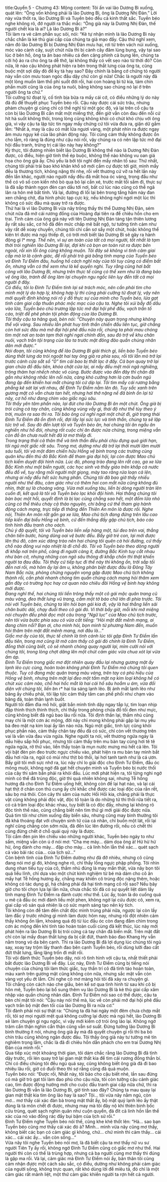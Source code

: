 title:Quyển 5 - Chương 43: Mộng
content:
Tôi ấn vai lão Dương Bì xuống, quát lên: “Ông vốn không phải là lão Dương Bì, ông là Dương Nhị Đản.” Lời này vừa thốt ra, lão Dương Bì và Tuyền béo đều cả kinh thất sắc. Tuyền béo nghe không rõ, đớ người ra thắc mắc: “Ông già này là Dương Nhị Đản, thế người chết kia là ai? Là lão Dương Bì à?”<br>Tôi làm ra vẻ căm phẫn sục sôi, nói: “Kẻ tự nhận mình là lão Dương Bì này chắc chắn là kẻ thù giai cấp của chúng ta giả mạo đấy. Cậu thử nghĩ xem, năm đó lão Dương Bì bị Dương Nhị Đản mưu hại, rơi từ trên vách núi xuống, móc vào cành cây, suýt chút nữa thì bị cành cây đâm lủng bụng, vậy tại sao lúc ở bên hồ, ông ta ăn bao nhiêu cá đen căng phình cả bụng lên, chúng ta cởi hộ áo ra cho ông ta dễ thở, lại không thấy có vết sẹo nào từ thời đó? Còn nữa, lẽ nào cậu không phát hiện ra bên trong thắt lưng của ông ta, cũng buộc một sợi dây đỏ để kỵ tà hay sao? Đây chính là bằng cớ chứng tỏ người này vẫn còn mưu toan ngóc đầu dậy chứ còn gì nữa! Chắc là người này đã một lòng muốn làm thổ phỉ suốt đời rồi, hai con hoàng bì tử kia, tám chín phần mười cũng là của ông ta nuôi, bằng không sao chúng nó lại ở trên người ông ta chứ.”<br>Tôi cưỡng từ đoạt lý, cố tình bịa bừa ra mấy cái cớ, có điều những lý do này đã đủ để thuyết phục Tuyền béo rồi. Cậu này được cái sức trâu, nhưng phàm chuyện gì cũng chỉ có thể nghĩ từ một góc độ, vả lại trên cổ cậu ta còn bị lão Dương Bì cắn mất một miếng thịt, đến giờ vẫn còn đau đến nỗi cứ hít hà suốt không thôi, trong lòng cũng không khỏi có chút khó chịu với ông già, vì vậy cậu ta lập tức tin ngay mấy chứng cứ tôi vừa đưa ra, giận dữ gầm lên: “Nhất à, may là cậu có mắt lửa ngươi vàng, một phát nhìn ra được ngay âm mưu ngụy kế của lão phản động này. Tôi cũng cảm thấy không được ổn cho lắm, rõ ràng là đúng như cậu nói rồi, vậy chúng ra có nên lập tức mở đại hội đấu tranh, trừng trị cái lão này hay không?”<br>Kỳ thực, tôi đương nhiên biết lão Dương Bì không thể nào là Dương Nhị Đản được, có điều, hiện giờ tình thế ép buộc, không thể nào không vu oan giá họa cho ông già ấy. Chủ yếu là bởi tôi nghĩ đến mấy nhân tố sau: Thứ nhất, chúng tôi phải trải bao khó khăn khổ sở mới cầm cự được tới giờ, mình mẩy đều là thương tích, không nặng thì nhẹ, rồi vết thương cứ vỡ ra hết lần này đến lần khác, người nào người nấy đều đã mắt hoa óc váng, trong đầu như thể có vô số con kiến nhỏ bò qua bò lại cắn xé, trước mắt tối sầm đi, thực sự là đã sắp thành ngọn đèn cạn dầu tới nơi, bất cứ lúc nào cũng có thể ngã lăn ra hôn mê bất tỉnh. Vả lại, đường đi lối lại bên trong tầng hầm này đan xen chằng chịt, địa hình phức tạp cực kỳ, nếu không nghỉ ngơi một lúc thì không có sức đâu mà quay trở ra được.<br>Thứ hai là vì lão Dương Bì vừa nãy trông thấy thi thể Dương Nhị Đản, sém chút nữa đã mở cái rương đồng của Hoàng đại tiên ra để chiêu hồn cho em trai. Tình cảm của ông già này với tên Dương Nhị Đản táng tận thiên lương ấy rất sâu sắc, cơ hồ đã đến mức chấp mê bất ngộ, tư tưởng tình cảm như vậy rất dễ xoay chuyển, chúng tôi chỉ cần sơ sẩy một chút, hoặc không thể kiên trì được mà ngủ thiếp đi, có trời mới biết lão Dương Bì sẽ gây ra hành động gì l* m*ng. Thế nên, vì sự an toàn của tất cả mọi người, tốt nhất là tạm thời trói nghiến lão Dương Bì lại, đợi khi cả bọn an toàn rút ra được bên ngoài, rồi xin lỗi ông cũng không muộn. Tôi đây sẽ không vì tình cảm giai cấp mà lơ là cảnh giác, để rồi phải trả giá bằng tính mạng của Tuyền béo và Đinh Tư Điềm đâu, huống hồ cách nghĩ này của tôi tuy cũng có điểm bất ổn, nhưng vẫn có thể xem như là kế quyền nghi. Tuy rằng cũng hơi bất công với lão Dương Bì, nhưng trên thực tế cũng có thể xem như là đang bảo vệ ông lão, tránh để ông làm lại chuyện ngu ngốc liên lụy đến tất cả mọi người ở đây.<br>Có điều, tôi lo Đinh Tư Điềm tỉnh lại sẽ trách móc, nên cần phải tìm cho mình một lý do hợp lý, không hợp lý thì cũng phải cưỡng từ đoạt lý, vậy nên mới quyết định không nói rõ ý đồ thực sự của mình cho Tuyền béo, lừa gạt tình cảm giai cấp thuần phác mộc mạc của cậu ta. Nghe tôi xúi bẩy đổ dầu vào lửa, Tuyền béo chủ trương lập tức mở đại hội phê đấu, vạch trần tố cáo, triệt để phê phán tội phản động của lão Dương Bì.<br>Tôi thấy cậu ta hăng quá, bèn nói: “Chuyện này quan trọng nhưng không thể vội vàng. Sau nhiều lần phát huy tinh thần chiến đấu liên tục, giờ chẳng còn hơi sức đâu mà mở đại hội phê đấu nữa rồi, chúng ta phải mau chóng tìm một nơi an toàn tạm thời nghỉ ngơi chỉnh đốn, sau đó trở về khu chăn nuôi, vạch trần tội trạng của lão ta trước mặt đông đảo quần chúng nhân dân mới được.”<br>Nói đoạn, tôi cũng không để lão Dương Bì giải thích gì, liền bảo Tuyền béo dùng thắt lưng da trói ngoặt hai tay ông già ra phía sau, rồi tôi lần mò trở lại trước cánh cửa sắt số “0” tìm cái bao bị thất lạc ở đấy. Cả bọn quay trở lại gian chứa đồ đầu tiên, khóa chặt cửa lại, ai nấy đều mệt mỏi ngả nghiêng, trông thảm hại nhếch nhác vô cùng. Bước được vào đến đây thì chân đã gần như không nhấc lên nổi nữa, càng khó cưỡng hơn là cơn buồn ngủ đang ập đến khiến hai mắt chúng tôi cứ díp lại. Tôi tìm mấy cái rương bằng phẳng kê sát lại với nhau, để Đinh Tư Điềm nằm lên đó. Tuy sắc xanh trên gương mặt cô vẫn chưa tan hết, nhưng hơi thở nặng nề đã bình ổn lại từ nãy, cơ hồ như đang chìm vào giấc ngủ sâu.<br>Tôi thấy yên tâm phần nào, lại đút cho lão Dương Bì ăn một chút. Ông già bị trói cứng cả tay chân, cũng không vùng vẫy gì, thái độ như thể tùy theo ý trời, muốn ra sao thì ra. Tôi bảo ông cứ nghỉ ngơi một chút đi, giờ trạng thái Đinh Tư Điềm đã ổn định rồi, đợi lấy lại sức lực và tinh thần, chúng ta sẽ lập tức trở về. Sau đó đến lượt tôi và Tuyền béo ăn, hai chúng tôi ăn ngấu ăn nghiến như hổ đói, nhưng rốt cuộc chỉ ăn được nửa chừng, trong miệng vẫn còn đồ ăn chưa nuốt hết đã lơ mơ thiếp đi.<br>Trong trạng thái cả thân thể và tinh thần đều phải chịu đựng quá giới hạn, tôi ngủ một giấc rất sâu. Trong mơ, dường như đã trở lại thời mười lăm mười sáu tuổi, tôi và một đám chiến hữu Hồng vệ binh trong các trường cùng quân khu đến thủ đô Bắc Kinh để tham gia đại hội, lại còn được Mao chủ tịch kiểm duyệt đội hình nữa. Lúc đó, phong trào đang lên rất cao, ga xe lửa Bắc Kinh như một biển người, các học sinh và thầy giáo trên khắp cả nước đều đổ về, tuy rằng mỗi người một giọng, mày tao răng rứa loạn cả lên, nhưng ai nấy đều hết sức hưng phấn. Chúng tôi đã bao giờ thấy nhiều người như thế đâu, cảm giác như có thêm hai con mắt nữa cũng không đủ nhìn, thật sự là choáng váng. Vừa mới xuống tàu, liền bị dòng người tràn lên cuốn đi, kết quả là tôi và Tuyền béo lạc khỏi đội hình. Hai thằng chúng tôi bàn bạc một hồi, quyết định là bị lạc cũng chẳng sao hết, một đốm lửa nhỏ cũng có thể thiêu cháy cả thảo nguyên, chi bằng cứ thế tham gia hành động cách mạng, trực tiếp đi thẳng đến Thiên An môn là được rồi. Nghe nói, Thiên An môn rất gần ga xe lửa, Mao chủ tịch đang đứng trên lầu cao tiếp kiến đại biểu Hồng vệ binh, cứ đến thẳng đấy gặp chủ tịch, báo cáo tình hình đấu tranh cho oách.<br>Chủ ý đã quyết, tôi và Tuyền béo liền xếp hàng một, túi đeo trên vai, thẳng chân tiến bước, hùng dũng oai vệ bước đều. Bấy giờ trẻ con, lại mới được lên thủ đô, cảm xúc dâng trào nên hai chúng tôi quên cả hỏi đường, cứ thấy chỗ nào đông vui náo nhiệt là đi chỗ đó. Tôi và Tuyền béo theo dòng người đi khắp nơi trên phố, càng đi người càng ít, đường Bắc Kinh tuy cắt nhau như bàn cờ, nhưng những con ngõ sâu thông đi khắp chốn thì thật khiến người ta đau đầu. Tôi thấy cứ tiếp tục đi thế này thì không ổn, trời sắp tối đến nơi rồi, mà hôm ấy lại âm u, không phân biệt được đâu là Đông Tây Nam Bắc nữa, phỏng chừng nguyện vọng gặp được Mao chủ tịch không thành rồi, cần phải nhanh chóng tìm quần chúng cách mạng hỏi thăm xem gần đây có trường học hay cơ quan nào chiêu đãi Hồng vệ binh hay không mới được.<br>Đang nghĩ thế, hai chúng tôi liền trông thấy một cô gái mặc quân trang cũ màu vàng, đeo thắt lưng vũ trang, cầm một tờ báo chữ lớn đi phía trước. Tôi nói với Tuyền béo, chúng ta lên hỏi bạn gái kia đi, vậy là hai thằng liền sải chân bước dài, chạy đuổi theo cô gái đó. Vì thời bấy giờ, mỗi khi mở miệng nói chuyện đều phải đọc một câu trong “Ngữ lục” của Mao chủ tịch trước, nên tôi vừa bước phía sau cô vừa cất tiếng: “Hỏi mặt đất mênh mang, ai đang chìm nổi? Bạn ơi, cho mình hỏi, bọn mình từ phương Nam đến, muốn hỏi thăm trên mặt đất mênh mang, nơi đâu là...”<br>Giấc mơ ấy của tôi, thực tế chính là tình cảnh lúc tôi gặp Đinh Tư Điềm lần đầu tiên, trong mơ cũng lờ mờ cảm thấy cô gái đó chính là Đinh Tư Điềm, đồng thời cũng biết, cô sẽ nhanh chóng quay người lại, mỉm cười nói với chúng tôi, trong lòng chợt dâng lên một chút cảm giác vừa chua xót lại vừa ấm áp.<br>Đinh Tư Điềm trong giấc mơ đột nhiên quay đầu lại nhưng gương mặt ấy lạnh lẽo cực cùng, hoàn toàn không phải Đinh Tư Điềm mà chúng tôi quen thuộc. Tuy cô đang mặc quân trang màu vàng, trên tay có phù hiệu của Hồng vệ binh, nhưng trên mặt lại đeo một tấm mặt nạ kim loại không hề có chút xúc cảm nào, chỗ hai hốc mắt là hai cái hố sâu hoắm u ám, vừa đối diện với chúng tôi, liền b*n r* hai tia sáng lạnh lẽo. Bị ánh mắt lạnh lẽo như băng ấy chiếu phải, tôi lập tức cảm thấy tâm can phế phổi như chạm vào băng đá, toàn thân lạnh buốt.<br>Người tôi đầm đìa mồ hôi, giật bắn mình tỉnh dậy ngay tắp lự, tim loạn nhịp đập thình thịch thình thịch, chỉ thấy trong phòng chứa đồ tối đen như mực, cũng không biết đã ngủ bao lâu rồi nữa. Tôi định thần lại, thầm nhủ cũng may chỉ là một cơn ác mộng, đời này chỉ mong không phải gặp lại mụ yêu bà đeo mặt nạ kim loại ấy lần nào nữa. Ngủ một giấc, tinh lực cũng khôi phục phần nào, cảm thấy chân tay đều đã có sức, chỉ còn vết thương trên vai là vẫn vừa đau vừa ngứa. Nghe người ta nói, vết thương ngứa ngáy là dấu hiệu sắp hồi phục, nhưng tôi cảm thấy trên mu bàn tay cũng hơi tê tê ngứa ngứa, rờ thử vào, liền thấy toàn là mụn nước mưng mủ hết cả lên. Tôi vội bật đèn pin đeo trước ngực chiếu vào, phát hiện ra mu bàn tay mình bắt đầu hơi rữa ra, ngửi có mùi như thịt bò thối, lại hơi tanh tanh như là cá ươn.<br>Bấy giờ tôi mới sực nhớ ra, lúc nãy chỉ lo giải độc cho Đinh Tư Điềm, đầu óc mông muội, không ngờ đã gạt hết chuyện mình và Tuyền béo bị nước thối của cây thi sâm bắn phải ra khỏi đầu. Lúc mới phát hiện ra, tôi từng nghi ngờ mình có thể đã trúng độc, giờ thì quả nhiên không sai, nhưng Tễ hồng hương đã cho Đinh Tư Điềm uống hết, không còn để lại hạt nào, vả lại cái hạt thịt ở chân con thủ cung ấy chỉ khắc chế được các loại độc của rắn rết, sâu bọ mà thôi. Còn cây thi sâm của nước Hồi Hồi kia, chẳng phải là thực vật cũng không phải độc vật, độc tố toàn là do những tử thi thối rữa tiết ra, có cả trăm loại độc khác nhau, tuy biết là có độc đấy, nhưng lại không rõ độc tính thế nào, cũng chẳng biết nên tìm thứ gì mới giải độc được nữa.<br>Quả tim tôi như chìm xuống đáy biển sâu, nhưng cũng may bình thường tôi đã khá thoáng đạt với chuyện sinh tử của cá nhân, chỉ buồn một lát, rồi lại nghĩ cũng chẳng còn sớm nữa, đã đến lúc lên đường rồi, nếu có chết thì cũng đừng chết ở chỗ quái quỷ này là được.<br>Tôi cầm đèn pin lên chiếu vào những người khác, Tuyền béo ngáy to như sấm, miệng vẫn còn ú ớ nói mơ: “Cha mẹ mày... dám dọa ông à! Hừ hừ hừ hừ, ông đánh cho mày... đập cho mày... cả linh hồn lẫn thể xác... quét sạch cả vào bãi rác của... của lịch sử...”<br>Còn bệnh tình của Đinh Tư Điềm dường như đã đỡ nhiêu, nhưng cô cũng đang nói mơ gì đó, không nghe rõ, chỉ thấy lồng ngực phập phồng. Tôi nhìn dung nhan tiều tụy của cô, thầm nhủ đúng là may mắn thật, vừa nãy bọn tôi quá liều lĩnh, chỉ dựa vào một chút kinh nghiệm từ bé mà dám cho cô ăn mấy hạt Tễ hồng hương ấy, chẳng may khiến cô trúng độc nặng thêm, hoặc không có tác dụng gì, há chẳng phải đã hại tính mạng cô rồi sao? Nếu bây giờ cho tôi chọn lựa lại lần nữa, chưa chắc tôi đã có sự quyết liệt dám lấy tính mạng Đinh Tư Điềm ra đánh cược như thế. Lúc ấy, toàn là do cuống quá u mê cả đầu óc mới đánh liều một phen, không ngờ lại cứu được cô, xem ra, giai cấp vô sản quả nhiên là có sức mạnh sáng tạo nên kỳ tích.<br>Tôi không còn để tâm đến chất độc mình trúng phải nữa, ngược lại còn lấy làm đắc ý trước những gì mình làm được hôm nay, nhưng rồi đột nhiên cảm thấy không ổn lắm, khoảng quá độ từ lúc đầu óc còn đang đắm chìm trong cơn ác mộng đến khi tỉnh táo hoàn toàn cuối cùng đã kết thúc, lúc này mới phát hiện ra lão Dương Bì bị trói cứng cả tay chân đã biến mất. Trên mặt đất chỉ còn lại mấy đoạn thắt lưng da bị cắt đứt, thanh bảo đao Khang Hy vẫn nằm trong vỏ da bên cạnh. Thì ra lão Dương Bì đã lợi dụng lúc chúng tôi ngủ say, xoay tay trộm lấy thanh đao bên cạnh Tuyền béo, rồi dùng lưỡi đao cắt đứt thắt lưng, lẳng lặng trốn đi mất rồi.<br>Tôi vội đánh thức Tuyền béo dậy, nói rõ tình hình với cậu ta, nhất thiết phải bắt được lão Dương Bì về đây. Lúc này, Đinh Tư Điềm cũng bị tiếng nói chuyện của chúng tôi làm thức giấc, tuy thần trí cô đã tỉnh táo hoàn toàn, màu xanh trên gương mặt cũng không còn nữa, nhưng sắc mặt vẫn còn vàng vọt yếu ớt lắm. Chỉ nghe cô mơ màng hỏi tôi đã xảy ra chuyện gì.<br>Tôi chẳng còn cách nào che giấu, bèn kể sơ qua tình hình từ sau khi cô bị hôn mê, Tuyền béo lại bổ sung thêm vụ lão Dương Bì là kẻ thù giai cấp xâm nhập vào quần chúng nhân dân. Đinh Tư Điềm nói sao có thể được, cậu ta bèn chỉ mặt tôi nói: “Cậu này nói thế mà, lúc về còn phải mở đại hội phê đấu vạch trần bộ mặt đen tối của lão Dương Bì ra nữa cơ.”<br>Tôi đành phải nói sự thật ra: “Chúng ta đã hai ngày một đêm chưa chợp mắt rồi, tôi sợ mọi người mệt quá không cưỡng lại được mà ngủ hết, lão Dương Bì sẽ làm chuyện gì ngu ngốc, vì vậy mới kiếm cớ trói ông lão lại. Không ngờ trăm cẩn thận nghìn cẩn thận cũng vẫn sơ suất. Đừng tưởng lão Dương Bì bình thường ít nói, nhưng ông già ấy mà đã quyết chuyện gì rồi thì ba bò chín trâu cũng không ngăn được đâu. Tôi thấy ông già này tư tưởng mê tín nghiêm trọng lắm, chắc là đã đi chiêu hồn dẫn phách cho em trai Dương Nhị Đản của mình rồi.”<br>Qua tiếp xúc một khoảng thời gian, tôi dám chắc rằng lão Dương Bì đã tỉnh dậy trước, rồi lén quay trở lại gian mật thất kia để tìm cái rương đồng thần bí. Chỉ có điều chúng tôi đều ngủ quá say, cũng không biết ông già đã đi bao nhiêu lâu rồi, giờ có đuổi theo thì sợ rằng cũng đã quá muộn.<br>Tuyền béo nói: “Được rồi, Nhất này, tôi bảo cho cậu biết nhé, lần sau đừng có mà giở trò gạt tôi làm đao phủ cho cậu nữa, tôi còn tưởng cậu cảnh giác cao, tìm được động hướng mới cho cuộc đấu tranh giai cấp nữa chứ, thì ra lão Dương Bì vẫn là lão Dương Bì, giờ tính sao đây? Chúng ta mau quay lại gian mật thất kia tìm ông lão hay là sao? Tôi... tôi vừa nãy nằm ngủ, còn mơ... mơ thấy cái xác đàn bà trong mật thất ấy, bộ mặt quỷ lạnh lẽo ấy thật đúng là tà môn chết đi được, nhưng may mà tôi đây nộ khí thiên binh bốc cửu trùng, quét sạch nghìn quân như cuộn quyển, đá đít cả linh hồn lẫn thể xác của nó vào đống rác đầy bụi bặm của lịch sử rồi.”<br>Đinh Tư Điềm nghe Tuyền béo nói thế, cũng khe khẽ thốt lên: “Hả... sao bạn Tuyền béo cũng mơ thấy cái xác đó à? Mình... mình vừa nãy cũng mơ thấy, không biết các bạn có cảm giác gì không, chứ... chứ mình thì cảm thấy... cái xác... cái xác ấy... vẫn còn sống...”<br>Vừa nãy tôi nghe Tuyền béo nói mơ, là đã biết cậu ta mơ thấy nữ vu sư người Tiên Ty ấy rồi, không ngờ Đinh Tư Điềm cũng có giấc mơ như thế. Hai người thì còn có thể là trùng hợp, nhưng cả ba người cùng mơ thấy thì đúng là gặp ma rồi. Vả lại, cảm giác mà Đinh Tư Điềm nói ấy, bản thân tôi cũng cảm nhận được một cách sâu sắc, có điều, dường như không phải cảm giác của người sống, không trực quan, rất khó dùng lời để miêu tả, đó chỉ là một cảm giác rất mãnh liệt, một thứ cảm giác khiến người ta rợn hết cả người.